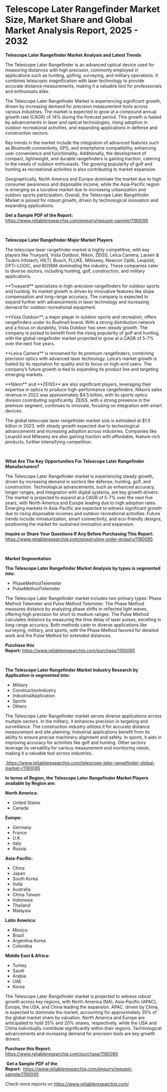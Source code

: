 <p><h1>Telescope Later Rangefinder Market Size, Market Share and Global Market Analysis Report, 2025 - 2032</h1></p><p><strong>Telescope Later Rangefinder Market Analysis and Latest Trends</strong></p>
<p><p>The Telescope Later Rangefinder is an advanced optical device used for measuring distances with high precision, commonly employed in applications such as hunting, golfing, surveying, and military operations. It combines telescopic magnification with laser technology to provide accurate distance measurements, making it a valuable tool for professionals and enthusiasts alike.</p><p>The Telescope Later Rangefinder Market is experiencing significant growth, driven by increasing demand for precision measurement tools across various industries. The market is expected to grow at a compound annual growth rate (CAGR) of 14% during the forecast period. This growth is fueled by advancements in laser and optical technologies, rising adoption in outdoor recreational activities, and expanding applications in defense and construction sectors.</p><p>Key trends in the market include the integration of advanced features such as Bluetooth connectivity, GPS, and smartphone compatibility, enhancing user convenience and functionality. Additionally, the development of compact, lightweight, and durable rangefinders is gaining traction, catering to the needs of outdoor enthusiasts. The growing popularity of golf and hunting as recreational activities is also contributing to market expansion.</p><p>Geographically, North America and Europe dominate the market due to high consumer awareness and disposable income, while the Asia-Pacific region is emerging as a lucrative market due to increasing urbanization and outdoor sports participation. Overall, the Telescope Later Rangefinder Market is poised for robust growth, driven by technological innovation and expanding applications.</p></p>
<p><strong>Get a Sample PDF of the Report:&nbsp;</strong> <a href="https://www.reliableresearchiq.com/enquiry/request-sample/1190095?utm_campaign=1102&utm_medium=2&utm_source=Github&utm_content=ia&utm_term=21012025&utm_id=telescope-later-rangefinder">https://www.reliableresearchiq.com/enquiry/request-sample/1190095</a></p>
<p>&nbsp;</p>
<p><strong>Telescope Later Rangefinder Major Market Players</strong></p>
<p><p>The telescope laser rangefinder market is highly competitive, with key players like Trueyard, Vista Outdoor, Nikon, ZEISS, Leica Camera, Larsen & Toubro Infotech, HILTI, Bosch, FLUKE, Mileseey, Newcon Optik, Leupold, OPTi-LOGIC, and BOSMA dominating the industry. These companies cater to diverse sectors, including hunting, golf, construction, and military applications.</p><p>**Trueyard** specializes in high-precision rangefinders for outdoor sports and hunting. Its market growth is driven by innovative features like slope compensation and long-range accuracy. The company is expected to expand further with advancements in laser technology and increasing demand for outdoor recreational equipment.</p><p>**Vista Outdoor**, a major player in outdoor sports and recreation, offers rangefinders under its Bushnell brand. With a strong distribution network and a focus on durability, Vista Outdoor has seen steady growth. The company is poised to benefit from the rising popularity of golf and hunting, with the global rangefinder market projected to grow at a CAGR of 5-7% over the next five years.</p><p>**Leica Camera** is renowned for its premium rangefinders, combining precision optics with advanced laser technology. Leica’s market growth is fueled by its reputation for quality and its focus on high-end users. The company’s future growth is tied to expanding its product line and targeting emerging markets.</p><p>**Nikon** and **ZEISS** are also significant players, leveraging their expertise in optics to produce high-performance rangefinders. Nikon’s sales revenue in 2022 was approximately $4.5 billion, with its sports optics division contributing significantly. ZEISS, with a strong presence in the premium segment, continues to innovate, focusing on integration with smart devices.</p><p>The global telescope laser rangefinder market size is estimated at $1.5 billion in 2023, with steady growth expected due to technological advancements and increasing adoption across industries. Companies like Leupold and Mileseey are also gaining traction with affordable, feature-rich products, further intensifying competition.</p></p>
<p>&nbsp;</p>
<p><strong>What Are The Key Opportunities For Telescope Later Rangefinder Manufacturers?</strong></p>
<p><p>The Telescope Later Rangefinder market is experiencing steady growth, driven by increasing demand in sectors like defense, hunting, golf, and construction. Technological advancements, such as enhanced accuracy, longer ranges, and integration with digital systems, are key growth drivers. The market is projected to expand at a CAGR of 5-7% over the next five years, with North America and Europe leading due to high adoption rates. Emerging markets in Asia-Pacific are expected to witness significant growth due to rising disposable incomes and outdoor recreational activities. Future trends include miniaturization, smart connectivity, and eco-friendly designs, positioning the market for sustained innovation and expansion.</p></p>
<p><strong>Inquire or Share Your Questions If Any Before Purchasing This Report:</strong> <a href="https://www.reliableresearchiq.com/enquiry/pre-order-enquiry/1190095?utm_campaign=1102&utm_medium=2&utm_source=Github&utm_content=ia&utm_term=21012025&utm_id=telescope-later-rangefinder">https://www.reliableresearchiq.com/enquiry/pre-order-enquiry/1190095</a></p>
<p>&nbsp;</p>
<p><strong>Market Segmentation</strong></p>
<p><strong>The Telescope Later Rangefinder Market Analysis by types is segmented into:</strong></p>
<p><ul><li>PhaseMethodTelemeter</li><li>PulseMethodTelemeter</li></ul></p>
<p><p>The Telescope Later Rangefinder market includes two primary types: Phase Method Telemeter and Pulse Method Telemeter. The Phase Method measures distance by analyzing phase shifts in reflected light waves, offering high precision for short to medium ranges. The Pulse Method calculates distance by measuring the time delay of laser pulses, excelling in long-range accuracy. Both methods cater to diverse applications like surveying, military, and sports, with the Phase Method favored for detailed work and the Pulse Method for extended distances.</p></p>
<p><strong>Purchase this Report:&nbsp;</strong><a href="https://www.reliableresearchiq.com/purchase/1190095?utm_campaign=1102&utm_medium=2&utm_source=Github&utm_content=ia&utm_term=21012025&utm_id=telescope-later-rangefinder">https://www.reliableresearchiq.com/purchase/1190095</a></p>
<p>&nbsp;</p>
<p><strong>The Telescope Later Rangefinder Market Industry Research by Application is segmented into:</strong></p>
<p><ul><li>Military</li><li>ConstructionIndustry</li><li>IndustrialApplication</li><li>Sports</li><li>Others</li></ul></p>
<p><p>The Telescope Later Rangefinder market serves diverse applications across multiple sectors. In the military, it enhances precision in targeting and surveillance. The construction industry utilizes it for accurate distance measurement and site planning. Industrial applications benefit from its ability to ensure precise machinery alignment and safety. In sports, it aids in improving accuracy for activities like golf and hunting. Other sectors leverage its versatility for various measurement and monitoring needs, making it a valuable tool across industries.</p></p>
<p><a href="https://www.reliableresearchiq.com/telescope-later-rangefinder-global-market-r1190095?utm_campaign=1102&utm_medium=2&utm_source=Github&utm_content=ia&utm_term=21012025&utm_id=telescope-later-rangefinder">&nbsp;https://www.reliableresearchiq.com/telescope-later-rangefinder-global-market-r1190095</a></p>
<p><strong>In terms of Region, the Telescope Later Rangefinder Market Players available by Region are:</strong></p>
<p>
    <p> <strong> North America: </strong>
        <ul>
            <li>United States</li>
            <li>Canada</li>
        </ul>
        </p> 
    <p> <strong> Europe: </strong>
        <ul>
            <li>Germany</li>
            <li>France</li>
            <li>U.K.</li>
            <li>Italy</li>
            <li>Russia</li>
        </ul>
        </p> 
    <p> <strong> Asia-Pacific: </strong>
        <ul>
            <li>China</li>
            <li>Japan</li>
            <li>South Korea</li>
            <li>India</li>
            <li>Australia</li>
            <li>China Taiwan</li>
            <li>Indonesia</li>
            <li>Thailand</li>
            <li>Malaysia</li>
        </ul>
        </p> 
    <p> <strong> Latin America: </strong>
        <ul>
            <li>Mexico</li>
            <li>Brazil</li>
            <li>Argentina Korea</li>
            <li>Colombia</li>
        </ul>
        </p> 
    <p> <strong> Middle East & Africa: </strong>
        <ul>
            <li>Turkey</li>
            <li>Saudi</li>
            <li>Arabia</li>
            <li>UAE</li>
            <li>Korea</li>
        </ul>
    </p>
    </p>
<p><p>The Telescope Later Rangefinder market is projected to witness robust growth across key regions, with North America (NA), Asia-Pacific (APAC), Europe, the USA, and China leading the expansion. APAC, driven by China, is expected to dominate the market, accounting for approximately 35% of the global market share by valuation. North America and Europe are anticipated to hold 25% and 20% shares, respectively, while the USA and China individually contribute significantly within their regions. Technological advancements and increasing demand for precision tools are key growth drivers.</p></p>
<p><strong>Purchase this Report: </strong><a href="https://www.reliableresearchiq.com/purchase/1190095?utm_campaign=1102&utm_medium=2&utm_source=Github&utm_content=ia&utm_term=21012025&utm_id=telescope-later-rangefinder">https://www.reliableresearchiq.com/purchase/1190095</a></p>
<p>&nbsp;<strong>Get a Sample PDF of the Report:&nbsp;&nbsp;</strong><a href="https://www.reliableresearchiq.com/enquiry/request-sample/1190095?utm_campaign=1102&utm_medium=2&utm_source=Github&utm_content=ia&utm_term=21012025&utm_id=telescope-later-rangefinder">https://www.reliableresearchiq.com/enquiry/request-sample/1190095</a></p>
<p><strong></strong></p>
<p>Check more reports on <a href="https://www.reliableresearchiq.com/?utm_campaign=1102&utm_medium=2&utm_source=Github&utm_content=ia&utm_term=21012025&utm_id=telescope-later-rangefinder">https://www.reliableresearchiq.com/</a></p>
